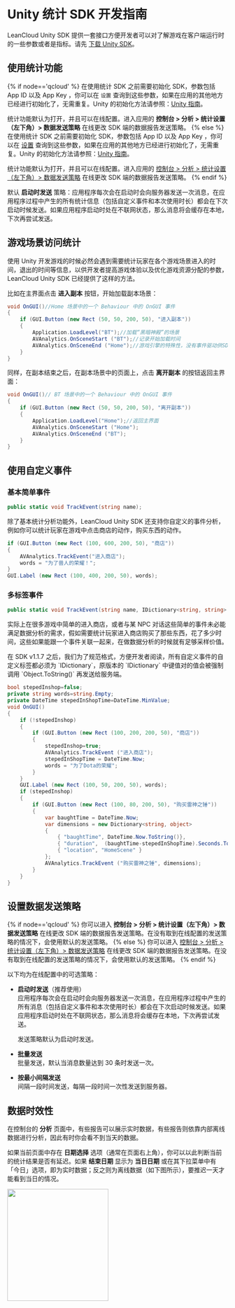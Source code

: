 # Unity 统计 SDK 开发指南

LeanCloud Unity SDK 提供一套接口方便开发者可以对了解游戏在客户端运行时的一些参数或者是指标。请先 [下载 Unity SDK](sdk_down.html)。

## 使用统计功能

{% if node=='qcloud' %}
在使用统计 SDK 之前需要初始化 SDK，参数包括 App ID 以及 App Key ，你可以在 `设置` 查询到这些参数，如果在应用的其他地方已经进行初始化了，无需重复。Unity 的初始化方法请参照：[Unity 指南](./unity_guide.html)。

统计功能默认为打开，并且可以在线配置。进入应用的 **控制台 > 分析 > 统计设置（左下角）> 数据发送策略** 在线更改 SDK 端的数据报告发送策略。
{% else %}
在使用统计 SDK 之前需要初始化 SDK，参数包括 App ID 以及 App Key ，你可以在 [设置](/app.html?appid={{appid}}#/key) 查询到这些参数，如果在应用的其他地方已经进行初始化了，无需重复。Unity 的初始化方法请参照：[Unity 指南](./unity_guide.html)。

统计功能默认为打开，并且可以在线配置。进入应用的 [控制台 > 分析 > 统计设置（左下角）> 数据发送策略](/stat.html?appid={{appid}}#/statconfig/trans_strategoy) 在线更改 SDK 端的数据报告发送策略。
{% endif %}

默认 **启动时发送** 策略：应用程序每次会在启动时会向服务器发送一次消息，在应用程序过程中产生的所有统计信息（包括自定义事件和本次使用时长）都会在下次启动时候发送。如果应用程序启动时处在不联网状态，那么消息将会缓存在本地，下次再尝试发送。

##  游戏场景访问统计

使用 Unity 开发游戏的时候必然会遇到需要统计玩家在各个游戏场景进入的时间，退出的时间等信息，以供开发者提高游戏体验以及优化游戏资源分配的参数，LeanCloud Unity SDK 已经提供了这样的方法。

比如在主界面点击 **进入副本** 按钮，开始加载副本场景：

```c#
void OnGUI()//Home 场景中的一个 Behaviour 中的 OnGUI 事件
{
	if (GUI.Button (new Rect (50, 50, 200, 50), "进入副本"))
	{
		Application.LoadLevel("BT");//加载“黑暗神殿”的场景
		AVAnalytics.OnSceneStart ("BT");//记录开始加载时间
		AVAnalytics.OnSceneEnd ("Home");//游戏引擎的特殊性，没有事件驱动供SDK抓取，所以需要显式的调用一次OnSceneEnd
	}
}
```

同样，在副本结束之后，在副本场景中的页面上，点击 **离开副本** 的按钮返回主界面：

```c#
void OnGUI()// BT 场景中的一个 Behaviour 中的 OnGUI 事件
{
	if (GUI.Button (new Rect (50, 50, 200, 50), "离开副本"))
	{
		Application.LoadLevel("Home");//返回主界面
		AVAnalytics.OnSceneStart ("Home");
		AVAnalytics.OnSceneEnd ("BT");
	}
}
```

## 使用自定义事件


### 基本简单事件

```cs
public static void TrackEvent(string name);
```

除了基本统计分析功能外，LeanCloud Unity SDK 还支持你自定义的事件分析，例如你可以统计玩家在游戏中点击商店的动作，购买东西的动作。


```cs
if (GUI.Button (new Rect (100, 600, 200, 50), "商店"))
{
	AVAnalytics.TrackEvent("进入商店");
	words = "为了兽人的荣耀！";
}
GUI.Label (new Rect (100, 400, 200, 50), words);

```

### 多标签事件

```cs
public static void TrackEvent(string name, IDictionary<string, string> dimensions);
```

实际上在很多游戏中简单的进入商店，或者与某 NPC 对话这些简单的事件未必能满足数据分析的需求，假如需要统计玩家进入商店购买了那些东西，花了多少时间，这些如果能跟一个事件关联一起来，在做数据分析的时候就有足够采样价值。

<div class="callout callout-info">在 SDK v1.1.7 之后，我们为了规范格式，方便开发者阅读，所有自定义事件的自定义标签都必须为 `IDictionary<string,string>`，原版本的 `IDictionary<string,object>` 中键值对的值会被强制调用 `Object.ToString()` 再发送给服务端。</div>

```cs
bool stepedInshop=false;
private string words=string.Empty;
private DateTime stepedInShopTime=DateTime.MinValue;
void OnGUI()
{
	if (!stepedInshop)
	{
		if (GUI.Button (new Rect (100, 200, 200, 50), "商店"))
		{
			stepedInshop=true;
			AVAnalytics.TrackEvent ("进入商店");
			stepedInShopTime = DateTime.Now;
			words = "为了Dota的荣耀";
		}
	}
	GUI.Label (new Rect (100, 50, 200, 50), words);
	if (stepedInshop)
	{
		if (GUI.Button (new Rect (100, 80, 200, 50), "购买雷神之锤"))
		{
			var baughtTime = DateTime.Now;
			var dimensions = new Dictionary<string, object>
			{
				{ "baughtTime", DateTime.Now.ToString()},
				{ "duration",  (baughtTime-stepedInShopTime).Seconds.ToString()},
				{ "location", "HomeScene" }
			};
			AVAnalytics.TrackEvent ("购买雷神之锤", dimensions);
		}
	}
}
```

## 设置数据发送策略

{% if node=='qcloud' %}
你可以进入 **控制台 > 分析 > 统计设置（左下角）> 数据发送策略** 在线更改 SDK 端的数据报告发送策略。在没有取到在线配置的发送策略的情况下，会使用默认的发送策略。
{% else %}
你可以进入 [控制台 > 分析 > 统计设置（左下角）> 数据发送策略](/stat.html?appid={{appid}}#/statconfig/trans_strategoy) 在线更改 SDK 端的数据报告发送策略。在没有取到在线配置的发送策略的情况下，会使用默认的发送策略。
{% endif %}

以下均为在线配置中的可选策略：


- **启动时发送**（推荐使用）<br/>
  应用程序每次会在启动时会向服务器发送一次消息，在应用程序过程中产生的所有消息（包括自定义事件和本次使用时长）都会在下次启动时候发送。如果应用程序启动时处在不联网状态，那么消息将会缓存在本地，下次再尝试发送。

  发送策略默认为启动时发送。
- **批量发送**<br/>
  批量发送，默认当消息数量达到 30 条时发送一次。
- **按最小间隔发送**<br/>
  间隔一段时间发送，每隔一段时间一次性发送到服务器。

## 数据时效性

在控制台的 **分析** 页面中，有些报告可以展示实时数据，有些报告则依靠内部离线数据进行分析，因此有时你会看不到当天的数据。

如果当前页面中存在 **日期选择** 选项（通常在页面右上角），你可以以此判断当前的统计结果是否有延迟。如果 **结束日期** 显示为 **当日日期** 或在其下拉菜单中有「今日」选项，即为实时数据；反之则为离线数据（如下图所示），要推迟一天才能看到当日的情况。

<img src="images/analytics_datepicker_for_offline_data.png" alt="" width="231" height="256">
